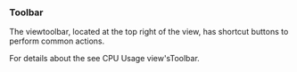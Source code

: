 ### Toolbar

The viewtoolbar, located at the top right of the view, has shortcut buttons to perform common actions.

For details about the see CPU Usage view'sToolbar.